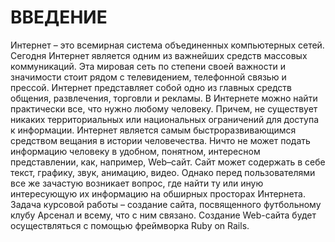 # ВВЕДЕНИЕ
Интернет – это всемирная система объединенных компьютерных сетей. Сегодня Интернет является одним из важнейших средств массовых коммуникаций. Эта мировая сеть по степени своей важности и значимости стоит рядом с телевидением, телефонной связью и прессой. Интернет представляет собой одно из главных средств общения, развлечения, торговли и рекламы. В Интернете можно найти практически все, что нужно любому человеку. Причем, не существует никаких территориальных или национальных ограничений для доступа к информации.
Интернет является самым быстроразвивающимся средством вещания в истории человечества. Ничто не может подать информацию человеку в удобном, понятном, интересном представлении, как, например, Web–сайт. Сайт может содержать в себе текст, графику, звук, анимацию, видео.
Однако перед пользователями все же зачастую возникает вопрос, где найти ту или иную интересующую их информацию на обширных просторах Интернета.
Задача курсовой работы – создание сайта, посвященного футбольному клубу Арсенал и всему, что с ним связано.
Создание Web-сайта будет осуществляться с помощью фреймворка Ruby on Rails.